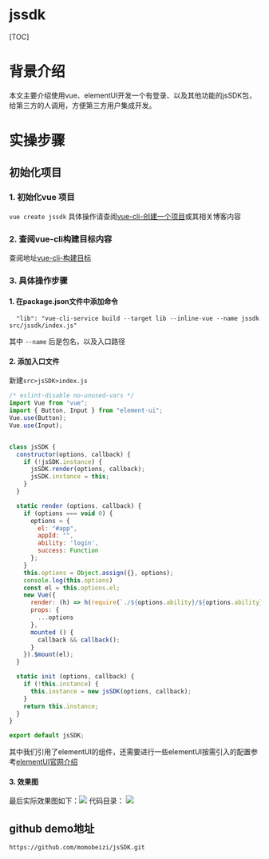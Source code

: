 # jssdk

 [TOC]
# 背景介绍
本文主要介绍使用vue、elementUI开发一个有登录、以及其他功能的jsSDK包，给第三方的人调用，方便第三方用户集成开发。
# 实操步骤
## 初始化项目
### 1. 初始化vue 项目
`vue create jssdk`
具体操作请查阅[vue-cli-创建一个项目](https://cli.vuejs.org/zh/guide/creating-a-project.html#vue-create)或其相关博客内容
### 2. 查阅vue-cli构建目标内容
查阅地址[vue-cli-构建目标](https://cli.vuejs.org/zh/guide/build-targets.html)
### 3. 具体操作步骤
#### 1. 在package.json文件中添加命令
```
  "lib": "vue-cli-service build --target lib --inline-vue --name jssdk src/jssdk/index.js"
```
其中 `--name` 后是包名，以及入口路径
#### 2. 添加入口文件
新建`src>jsSDK>index.js`
```js
/* eslint-disable no-unused-vars */
import Vue from "vue";
import { Button, Input } from "element-ui";
Vue.use(Button);
Vue.use(Input);


class jsSDK {
  constructor(options, callback) {
    if (!jsSDK.instance) {
      jsSDK.render(options, callback);
      jsSDK.instance = this;
    }
  }

  static render (options, callback) {
    if (options === void 0) {
      options = {
        el: "#app",
        appId: "",
        ability: 'login',
        success: Function
      };
    }
    this.options = Object.assign({}, options);
    console.log(this.options)
    const el = this.options.el;
    new Vue({
      render: (h) => h(require(`./${options.ability}/${options.ability}Sdk.vue`).default, { props: this.options }),
      props: {
        ...options
      },
      mounted () {
        callback && callback();
      }
    }).$mount(el);
  }

  static init (options, callback) {
    if (!this.instance) {
      this.instance = new jsSDK(options, callback);
    }
    return this.instance;
  }
}

export default jsSDK;
```
其中我们引用了elementUI的组件，还需要进行一些elementUI按需引入的配置参考[elementUI官网介绍](https://element.eleme.cn/#/zh-CN/component/quickstart)
#### 3. 效果图
最后实际效果图如下：![](https://img2022.cnblogs.com/blog/2814255/202210/2814255-20221030114252257-1408378706.png)
代码目录：
![](https://img2022.cnblogs.com/blog/2814255/202210/2814255-20221030114337234-1142739048.png)

## github demo地址
`https://github.com/momobeizi/jsSDK.git`
